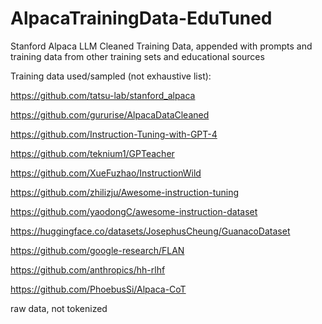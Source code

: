 # AlpacaTrainingData-EduTuned
Stanford Alpaca LLM Cleaned Training Data, appended with prompts and training data from other training sets and educational sources

Training data used/sampled (not exhaustive list):

https://github.com/tatsu-lab/stanford_alpaca

https://github.com/gururise/AlpacaDataCleaned

https://github.com/Instruction-Tuning-with-GPT-4

https://github.com/teknium1/GPTeacher

https://github.com/XueFuzhao/InstructionWild

https://github.com/zhilizju/Awesome-instruction-tuning

https://github.com/yaodongC/awesome-instruction-dataset

https://huggingface.co/datasets/JosephusCheung/GuanacoDataset

https://github.com/google-research/FLAN

https://github.com/anthropics/hh-rlhf

https://github.com/PhoebusSi/Alpaca-CoT


raw data, not tokenized
